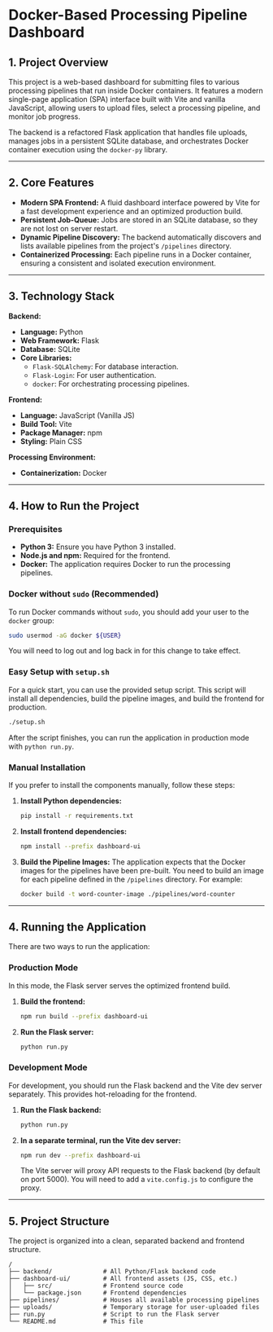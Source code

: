 # Docker-Based Processing Pipeline Dashboard

## 1. Project Overview

This project is a web-based dashboard for submitting files to various processing pipelines that run inside Docker containers. It features a modern single-page application (SPA) interface built with Vite and vanilla JavaScript, allowing users to upload files, select a processing pipeline, and monitor job progress.

The backend is a refactored Flask application that handles file uploads, manages jobs in a persistent SQLite database, and orchestrates Docker container execution using the `docker-py` library.

---

## 2. Core Features

*   **Modern SPA Frontend:** A fluid dashboard interface powered by Vite for a fast development experience and an optimized production build.
*   **Persistent Job-Queue:** Jobs are stored in an SQLite database, so they are not lost on server restart.
*   **Dynamic Pipeline Discovery:** The backend automatically discovers and lists available pipelines from the project's `/pipelines` directory.
*   **Containerized Processing:** Each pipeline runs in a Docker container, ensuring a consistent and isolated execution environment.

---

## 3. Technology Stack

**Backend:**
*   **Language:** Python
*   **Web Framework:** Flask
*   **Database:** SQLite
*   **Core Libraries:**
    *   `Flask-SQLAlchemy`: For database interaction.
    *   `Flask-Login`: For user authentication.
    *   `docker`: For orchestrating processing pipelines.

**Frontend:**
*   **Language:** JavaScript (Vanilla JS)
*   **Build Tool:** Vite
*   **Package Manager:** npm
*   **Styling:** Plain CSS

**Processing Environment:**
*   **Containerization:** Docker

---

## 4. How to Run the Project

### Prerequisites

*   **Python 3:** Ensure you have Python 3 installed.
*   **Node.js and npm:** Required for the frontend.
*   **Docker:** The application requires Docker to run the processing pipelines.

### Docker without `sudo` (Recommended)

To run Docker commands without `sudo`, you should add your user to the `docker` group:
```bash
sudo usermod -aG docker ${USER}
```
You will need to log out and log back in for this change to take effect.

### Easy Setup with `setup.sh`

For a quick start, you can use the provided setup script. This script will install all dependencies, build the pipeline images, and build the frontend for production.

```bash
./setup.sh
```

After the script finishes, you can run the application in production mode with `python run.py`.

### Manual Installation

If you prefer to install the components manually, follow these steps:

1.  **Install Python dependencies:**
    ```bash
    pip install -r requirements.txt
    ```
2.  **Install frontend dependencies:**
    ```bash
    npm install --prefix dashboard-ui
    ```
3.  **Build the Pipeline Images:**
    The application expects that the Docker images for the pipelines have been pre-built. You need to build an image for each pipeline defined in the `/pipelines` directory. For example:
    ```bash
    docker build -t word-counter-image ./pipelines/word-counter
    ```

---

## 4. Running the Application

There are two ways to run the application:

### Production Mode

In this mode, the Flask server serves the optimized frontend build.

1.  **Build the frontend:**
    ```bash
    npm run build --prefix dashboard-ui
    ```
2.  **Run the Flask server:**
    ```bash
    python run.py
    ```

### Development Mode

For development, you should run the Flask backend and the Vite dev server separately. This provides hot-reloading for the frontend.

1.  **Run the Flask backend:**
    ```bash
    python run.py
    ```
2.  **In a separate terminal, run the Vite dev server:**
    ```bash
    npm run dev --prefix dashboard-ui
    ```
    The Vite server will proxy API requests to the Flask backend (by default on port 5000). You will need to add a `vite.config.js` to configure the proxy.

---

## 5. Project Structure

The project is organized into a clean, separated backend and frontend structure.

```
/
├── backend/              # All Python/Flask backend code
├── dashboard-ui/         # All frontend assets (JS, CSS, etc.)
│   ├── src/              # Frontend source code
│   └── package.json      # Frontend dependencies
├── pipelines/            # Houses all available processing pipelines
├── uploads/              # Temporary storage for user-uploaded files
├── run.py                # Script to run the Flask server
└── README.md             # This file
```

